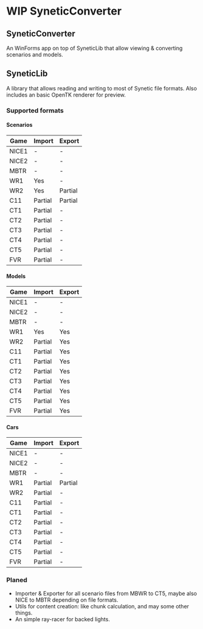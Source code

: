 # WIP SyneticConverter

## SyneticConverter
An WinForms app on top of SyneticLib that allow viewing & converting scenarios and models.

## SyneticLib
A library that allows reading and writing to most of Synetic file formats.
Also includes an basic OpenTK renderer for preview.

### Supported formats

#### Scenarios
| Game | Import | Export |
| --- | --- | --- |
| NICE1 | - | - |
| NICE2 | - | - |
| MBTR | - | - |
| WR1 | Yes | - |
| WR2 | Yes | Partial |
| C11 | Partial | Partial |
| CT1 | Partial | - |
| CT2 | Partial | - |
| CT3 | Partial | - |
| CT4 | Partial | - |
| CT5 | Partial | - |
| FVR | Partial | - |

#### Models
| Game | Import | Export |
| --- | --- | --- |
| NICE1 | - | - |
| NICE2 | - | - |
| MBTR | - | - |
| WR1 | Yes | Yes |
| WR2 | Partial | Yes |
| C11 | Partial | Yes |
| CT1 | Partial | Yes |
| CT2 | Partial | Yes |
| CT3 | Partial | Yes |
| CT4 | Partial | Yes |
| CT5 | Partial | Yes |
| FVR | Partial | Yes |

#### Cars
| Game | Import | Export |
| --- | --- | --- |
| NICE1 | - | - |
| NICE2 | - | - |
| MBTR | - | - |
| WR1 | Partial | Partial |
| WR2 | Partial | - |
| C11 | Partial | - |
| CT1 | Partial | - |
| CT2 | Partial | - |
| CT3 | Partial | - |
| CT4 | Partial | - |
| CT5 | Partial | - |
| FVR | Partial | - |

### Planed
- Importer & Exporter for all scenario files from MBWR to CT5, maybe also NICE to MBTR depending on file formats.
- Utils for content creation: like chunk calculation, and may some other things.
- An simple ray-racer for backed lights.

